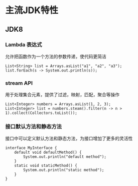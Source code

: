 # 主流JDK特性

## JDK8

### Lambda 表达式
允许把函数作为一个方法的参数传递，使代码更简洁
```
List<String> list = Arrays.asList("a1", "a2", "a3");
list.forEach(s -> System.out.println(s));
```
### stream API
用于处理集合元素，提供了过滤，映射，匹配，聚合等操作
```
List<Integer> numbers = Arrays.asList(1, 2, 3);
List<Integer> list = numbers.steam().filter(n -> n > 1).collect(Collectors.toList());
```
### 接口默认方法和静态方法
接口中可以定义默认方法和静态方法，为接口增加了更多的灵活性
```
interface MyInterface {
    default void defaultMethod() {
        System.out.println("default method");
    }
    static void staticMethod() {
        System.out.println("static method");
    }
}
```
